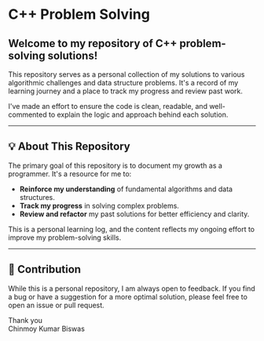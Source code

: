 # C++ Problem Solving

## Welcome to my repository of C++ problem-solving solutions!

This repository serves as a personal collection of my solutions to various algorithmic challenges and data structure problems. It's a record of my learning journey and a place to track my progress and review past work.


I've made an effort to ensure the code is clean, readable, and well-commented to explain the logic and approach behind each solution.

---

## 💡 About This Repository

The primary goal of this repository is to document my growth as a programmer. It's a resource for me to:

* **Reinforce my understanding** of fundamental algorithms and data structures.
* **Track my progress** in solving complex problems.
* **Review and refactor** my past solutions for better efficiency and clarity.

This is a personal learning log, and the content reflects my ongoing effort to improve my problem-solving skills.

---

## 🤝 Contribution

While this is a personal repository, I am always open to feedback. If you find a bug or have a suggestion for a more optimal solution, please feel free to open an issue or pull request.<br>


Thank you<br>
Chinmoy Kumar Biswas
